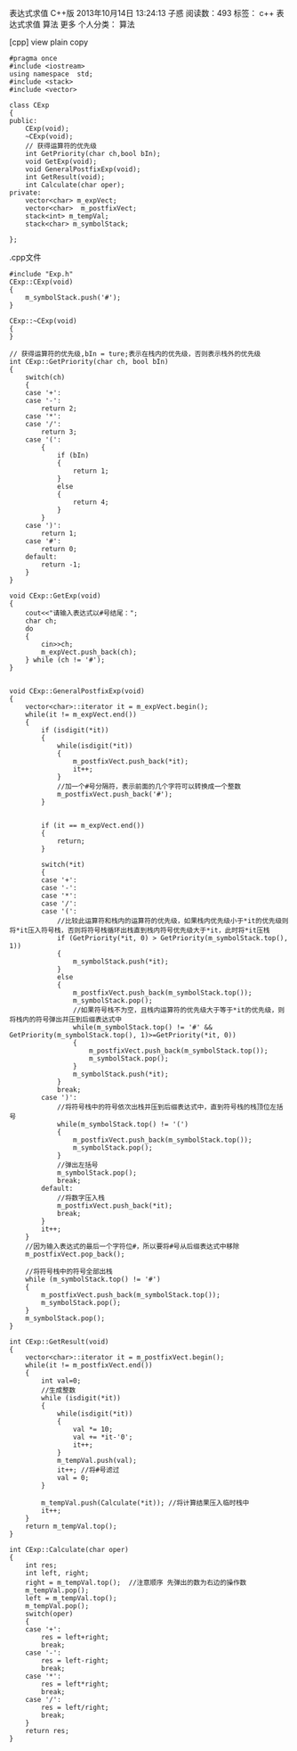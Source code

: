 表达式求值 C++版
2013年10月14日 13:24:13 子惑 阅读数：493 标签： c++ 表达式求值 算法 更多
个人分类： 算法

[cpp] view plain copy

      

    #pragma once
    #include <iostream>
    using namespace  std;
    #include <stack>
    #include <vector>
     
    class CExp
    {
    public:
    	CExp(void);
    	~CExp(void);
    	// 获得运算符的优先级
    	int GetPriority(char ch,bool bIn);
    	void GetExp(void);
    	void GeneralPostfixExp(void);
    	int GetResult(void);
    	int Calculate(char oper);
    private:
    	vector<char> m_expVect;
    	vector<char>  m_postfixVect;
    	stack<int> m_tempVal;
    	stack<char> m_symbolStack;
     
    };



.cpp文件

    #include "Exp.h"
    CExp::CExp(void)
    {
    	m_symbolStack.push('#');
    }
     
    CExp::~CExp(void)
    {
    }
     
    // 获得运算符的优先级,bIn = ture;表示在栈内的优先级，否则表示栈外的优先级
    int CExp::GetPriority(char ch, bool bIn)
    {
    	switch(ch)
    	{
    	case '+':
    	case '-':
    		return 2;
    	case '*':
    	case '/':
    		return 3;
    	case '(':
    		{
    			if (bIn)
    			{
    				return 1;
    			}
    			else
    			{
    				return 4;
    			}
    		}
    	case ')':
    		return 1;
    	case '#':
    		return 0;
    	default:
    		return -1;
    	}
    }
     
    void CExp::GetExp(void)
    {
    	cout<<"请输入表达式以#号结尾：";
    	char ch;
    	do 
    	{
    		cin>>ch;
    		m_expVect.push_back(ch);
    	} while (ch != '#');
    }
     
     
    void CExp::GeneralPostfixExp(void)
    {
    	vector<char>::iterator it = m_expVect.begin();
    	while(it != m_expVect.end())
    	{
    		if (isdigit(*it))
    		{
    			while(isdigit(*it))
    			{
    				m_postfixVect.push_back(*it);
    				it++;
    			}
    			//加一个#号分隔符，表示前面的几个字符可以转换成一个整数
    			m_postfixVect.push_back('#');
    		}
     
     
    		if (it == m_expVect.end())
    		{
    			return;
    		}
     
    		switch(*it)
    		{
    		case '+':
    		case '-':
    		case '*':
    		case '/':
    		case '(':
    			//比较此运算符和栈内的运算符的优先级，如果栈内优先级小于*it的优先级则将*it压入符号栈，否则将符号栈循环出栈直到栈内符号优先级大于*it，此时将*it压栈
    			if (GetPriority(*it, 0) > GetPriority(m_symbolStack.top(), 1))
    			{
    				m_symbolStack.push(*it);
    			}
    			else
    			{
    				m_postfixVect.push_back(m_symbolStack.top());
    				m_symbolStack.pop();
    				//如果符号栈不为空，且栈内运算符的优先级大于等于*it的优先级，则将栈内的符号弹出并压到后缀表达式中
    				while(m_symbolStack.top() != '#' && GetPriority(m_symbolStack.top(), 1)>=GetPriority(*it, 0))
    				{
    					m_postfixVect.push_back(m_symbolStack.top());
    					m_symbolStack.pop();
    				}
    				m_symbolStack.push(*it);
    			}
    			break;
    		case ')':
    			//将符号栈中的符号依次出栈并压到后缀表达式中，直到符号栈的栈顶位左括号
    			while(m_symbolStack.top() != '(')
    			{
    				m_postfixVect.push_back(m_symbolStack.top());
    				m_symbolStack.pop();
    			}
    			//弹出左括号
    			m_symbolStack.pop();
    			break;
    		default:
    			//将数字压入栈
    			m_postfixVect.push_back(*it);
    			break;
    		}
    		it++;
    	}
    	//因为输入表达式的最后一个字符位#，所以要将#号从后缀表达式中移除
    	m_postfixVect.pop_back();
     
    	//将符号栈中的符号全部出栈
    	while (m_symbolStack.top() != '#')
    	{
    		m_postfixVect.push_back(m_symbolStack.top());
    		m_symbolStack.pop();
    	}
    	m_symbolStack.pop();
    }
     
    int CExp::GetResult(void)
    {
    	vector<char>::iterator it = m_postfixVect.begin();
    	while(it != m_postfixVect.end())
    	{
     		int val=0;
     		//生成整数
     		while (isdigit(*it))
     		{
     			while(isdigit(*it))
     			{
     				val *= 10;
     				val += *it-'0';
     				it++;
     			}
     			m_tempVal.push(val);
    			it++; //将#号滤过
    			val = 0;
     		}
     
    		m_tempVal.push(Calculate(*it)); //将计算结果压入临时栈中
    		it++;
    	}
    	return m_tempVal.top();
    }
     
    int CExp::Calculate(char oper)
    {
    	int res;
    	int left, right;
    	right = m_tempVal.top();  //注意顺序 先弹出的数为右边的操作数
    	m_tempVal.pop();
    	left = m_tempVal.top();
    	m_tempVal.pop();
    	switch(oper)
    	{
    	case '+':
    		res = left+right;
    		break;
    	case '-':
    		res = left-right;
    		break;
    	case '*':
    		res = left*right;
    		break;
    	case '/':
    		res = left/right;
    		break;
    	}
    	return res;
    }